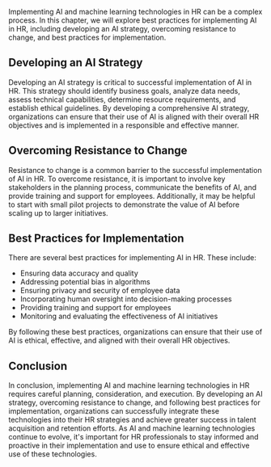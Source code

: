 
Implementing AI and machine learning technologies in HR can be a complex process. In this chapter, we will explore best practices for implementing AI in HR, including developing an AI strategy, overcoming resistance to change, and best practices for implementation.

## Developing an AI Strategy

Developing an AI strategy is critical to successful implementation of AI in HR. This strategy should identify business goals, analyze data needs, assess technical capabilities, determine resource requirements, and establish ethical guidelines. By developing a comprehensive AI strategy, organizations can ensure that their use of AI is aligned with their overall HR objectives and is implemented in a responsible and effective manner.

## Overcoming Resistance to Change

Resistance to change is a common barrier to the successful implementation of AI in HR. To overcome resistance, it is important to involve key stakeholders in the planning process, communicate the benefits of AI, and provide training and support for employees. Additionally, it may be helpful to start with small pilot projects to demonstrate the value of AI before scaling up to larger initiatives.

## Best Practices for Implementation

There are several best practices for implementing AI in HR. These include:

* Ensuring data accuracy and quality
* Addressing potential bias in algorithms
* Ensuring privacy and security of employee data
* Incorporating human oversight into decision-making processes
* Providing training and support for employees
* Monitoring and evaluating the effectiveness of AI initiatives

By following these best practices, organizations can ensure that their use of AI is ethical, effective, and aligned with their overall HR objectives.

Conclusion
----------

In conclusion, implementing AI and machine learning technologies in HR requires careful planning, consideration, and execution. By developing an AI strategy, overcoming resistance to change, and following best practices for implementation, organizations can successfully integrate these technologies into their HR strategies and achieve greater success in talent acquisition and retention efforts. As AI and machine learning technologies continue to evolve, it's important for HR professionals to stay informed and proactive in their implementation and use to ensure ethical and effective use of these technologies.
